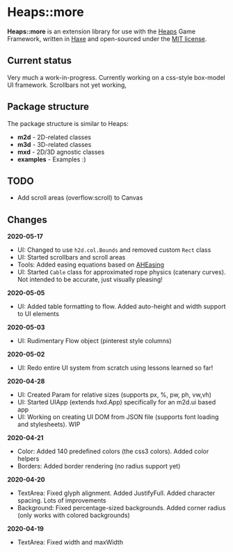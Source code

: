 # Heaps::more
__Heaps::more__ is an extension library for use with the [Heaps](https://heaps.io/) Game Framework, written in [Haxe](https://haxe.org/) and open-sourced under the [MIT license](https://choosealicense.com/licenses/mit/).

## Current status
Very much a work-in-progress. Currently working on a css-style box-model UI framework. Scrollbars not yet working,

## Package structure
The package structure is similar to Heaps:
* __m2d__ - 2D-related classes
* __m3d__ - 3D-related classes
* __mxd__ - 2D/3D agnostic classes
* __examples__ - Examples :)

## TODO
* Add scroll areas (overflow:scroll) to Canvas

## Changes

__2020-05-17__
* UI: Changed to use `h2d.col.Bounds` and removed custom `Rect` class
* UI: Started scrollbars and scroll areas
* Tools: Added easing equations based on [AHEasing](https://github.com/warrenm/AHEasing)
* UI: Started `Cable` class for approximated rope physics (catenary curves). Not intended to be accurate, just visually pleasing!

__2020-05-05__
* UI: Added table formatting to flow. Added auto-height and width support to UI elements

__2020-05-03__
* UI: Rudimentary Flow object (pinterest style columns)

__2020-05-02__
* UI: Redo entire UI system from scratch using lessons learned so far!

__2020-04-28__
* UI: Created Param for relative sizes (supports px, %, pw, ph, vw,vh)
* UI: Started UIApp (extends hxd.App) specifically for an m2d.ui based app
* UI: Working on creating UI DOM from JSON file (supports font loading and stylesheets). WIP

__2020-04-21__

* Color: Added 140 predefined colors (the css3 colors). Added color helpers
* Borders: Added border rendering (no radius support yet)

__2020-04-20__

* TextArea: Fixed glyph alignment. Added JustifyFull. Added character spacing. Lots of improvements
* Background: Fixed percentage-sized backgrounds. Added corner radius (only works with colored backgrounds)

__2020-04-19__

* TextArea: Fixed width and maxWidth
